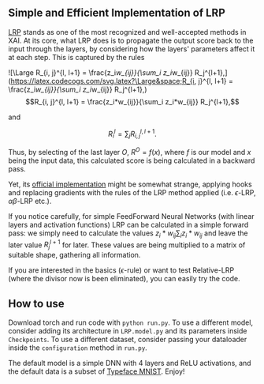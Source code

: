 ## Simple and Efficient Implementation of LRP

[LRP](https://journals.plos.org/plosone/article?id=10.1371/journal.pone.0130140) stands as one of the most recognized and well-accepted methods in XAI. At its core, what LRP does is to propagate the output score back to the input through the layers, by considering how the layers' parameters affect it at each step. This is captured by the rules

![\Large R_{i, j}^{l, l+1} = \frac{z_i*w_{ij}}{\sum_i z_i*w_{ij}} R_j^{l+1},](https://latex.codecogs.com/svg.latex?\Large&space;R_{i, j}^{l, l+1} = \frac{z_i*w_{ij}}{\sum_i z_i*w_{ij}} R_j^{l+1},)
$$R_{i, j}^{l, l+1} = \frac{z_i*w_{ij}}{\sum_i z_i*w_{ij}} R_j^{l+1},$$

and

$$R_i^l = \sum_j R_{i, j}^{l, l+1}.$$

Thus, by selecting of the last layer $O$, $R^O = f(x)$, where $f$ is our model and $x$ being the input data, this calculated score is being calculated in a backward pass. 

Yet, its [official implementation](https://github.com/chr5tphr/zennit) might be somewhat strange, applying hooks and replacing gradients with the rules of the LRP method applied (i.e. $\epsilon$-LRP, $\alpha\beta$-LRP etc.). 

<!-- Also, the relevance values of the input and intermediate layers do not sum up to 1 (check [here](https://github.com/chr5tphr/zennit/issues/213)) -->

If you notice carefully, for simple FeedForward Neural Networks (with linear layers and activation functions) LRP can be calculated in a simple forward pass: we simply need to calculate the values ${z_i*w_{ij}}{\sum_i z_i*w_{ij}}$ and leave the later value $R_j^{l+1}$ for later. These values are being multiplied to a matrix of suitable shape, gathering all information.

If you are interested in the basics ($\epsilon$-rule) or want to test Relative-LRP (where the divisor now is been eliminated), you can easily try the code.

## How to use

Download torch and run code with `python run.py`. To use a different model, consider adding its architecture in `LRP.model.py` and its parameters inside `Checkpoints`. To use a different dataset, consider passing your dataloader inside the `configuration` method in `run.py`.

The default model is a simple DNN with 4 layers and ReLU activations, and the default data is a subset of [Typeface MNIST](https://www.kaggle.com/datasets/nimishmagre/tmnist-typeface-mnist). Enjoy! 